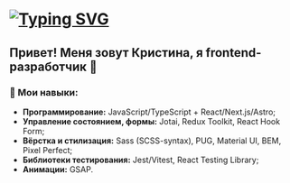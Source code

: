 # [![Typing SVG](https://readme-typing-svg.demolab.com?font=Fira+Code&weight=800&size=30&pause=1000&color=1A5C79&width=435&lines=Hello%2C+world!%F0%9F%A4%96)](https://git.io/typing-svg)

## Привет! Меня зовут Кристина, я frontend-разработчик 🚀

### 🔧  Мои навыки:

- **Программирование:** JavaScript/TypeScript + React/Next.js/Astro;
- **Управление состоянием, формы:** Jotai, Redux Toolkit, React Hook Form;
- **Вёрстка и стилизация:** Sass (SCSS-syntax), PUG,  Material UI, BEM, Pixel Perfect;
- **Библиотеки тестирования:** Jest/Vitest, React Testing Library;
- **Анимации:** GSAP.
